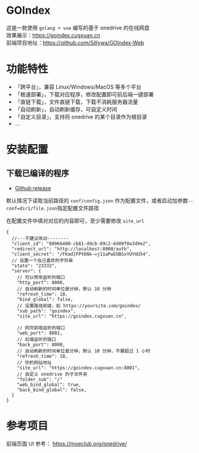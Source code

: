 # GOIndex

这是一款使用 `golang + vue` 编写的基于 onedrive 的在线网盘  
效果展示：https://goindex.cugxuan.cn  
前端项目地址：https://github.com/Sillywa/GOIndex-Web  

# 功能特性

- 「跨平台」，兼容 Linux/Windows/MacOS 等多个平台
- 「极速部署」，下载对应程序，修改配置即可前后端一键部署
- 「直链下载」，文件直链下载，下载不消耗服务器流量
- 「自动刷新」，自动刷新缓存，可自定义时间
- 「自定义目录」，支持将 onedrive 的某个目录作为根目录
- ...

# 安装配置

## 下载已编译的程序

- [Github release](https://github.com/cugxuan/GOIndex/releases)
<!-- - [GOIndex release]() -->

默认情况下读取当前路径的 `conf/config.json` 作为配置文件，或者启动加参数`--conf=dir1/file.json`指定配置文件路径

在配置文件中填对对应的内容即可，至少需要修改 `site_url`
```
{
  //---不建议改动--------
  "client_id": "88966400-cb81-49cb-89c2-6d09f0a3d9e2",
  "redirect_url": "http://localhost:8000/auth",
  "client_secret": "/FKad]FPtKNk-=j11aPwEOBSxYUYUU54",
  // 设置一个自己喜欢的字符串
  "state": "23333",
  "server": {
    // 可以修改监听的端口
    "http_port": 8000,
    // 自动刷新的时间单位是分钟，默认 10 分钟
    "refresh_time": 10,
    "bind_global": false,
    // 设置路径前缀，如 https://yoursite.com/goindex/
    "sub_path": "goindex",
    "site_url": "https://goindex.cugxuan.cn",

    // 网页前端监听的端口
    "web_port": 8001,
    // 后端监听的端口
    "back_port": 8000,
    // 自动刷新的时间单位是分钟，默认 10 分钟，不要超过 1 小时
    "refresh_time": 10,
    // 你的网站地址
    "site_url": "https://goindex.cugxuan.cn:8001",
    // 自定义 onedrive 的子文件夹
    "folder_sub": "/"
    "web_bind_global": true,
    "back_bind_global": false,
  }
}
```

# 参考项目

前端页面 UI 参考：
https://moeclub.org/onedrive/